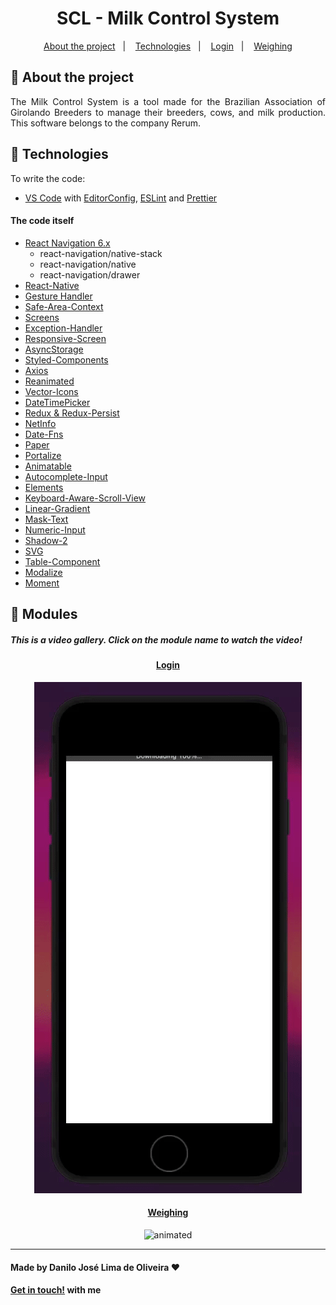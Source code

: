 <div align="center">

</div>

<div align="center">

# SCL - Milk Control System

</div>

<p align="center" direction="row">
  <a href="#iphone-about-the-project">About the project</a>&nbsp;&nbsp;&nbsp;|&nbsp;&nbsp;&nbsp;
  <a href="#rocket-technologies">Technologies</a>&nbsp;&nbsp;&nbsp;|&nbsp;&nbsp;&nbsp;
  <a href="#login">Login</a>&nbsp;&nbsp;&nbsp;|&nbsp;&nbsp;&nbsp;
  <a href="#weighing">Weighing</a>
</p>

## :iphone: About the project

<p align="justify">
The Milk Control System is a tool made for the Brazilian Association of Girolando Breeders to manage their breeders, cows, and milk production.
This software belongs to the company Rerum.
</p>


## :rocket: Technologies

To write the code:
-  [VS Code][vc] with [EditorConfig][vceditconfig], [ESLint][vceslint] and [Prettier][vcprettier]

#### The code itself
-  [React Navigation 6.x]()
    - react-navigation/native-stack
    - react-navigation/native
    - react-navigation/drawer
-  [React-Native](https://facebook.github.io/react-native/)
-  [Gesture Handler](https://kmagiera.github.io/react-native-gesture-handler/)
-  [Safe-Area-Context](https://github.com/th3rdwave/react-native-safe-area-context)
-  [Screens](https://github.com/software-mansion/react-native-screens)
-  [Exception-Handler](https://github.com/a7ul/react-native-exception-handler)
-  [Responsive-Screen](https://github.com/marudy/react-native-responsive-screen)
-  [AsyncStorage](https://github.com/react-native-community/async-storage)
-  [Styled-Components](https://www.styled-components.com/)
-  [Axios](https://www.npmjs.com/package/react-native-axios)
-  [Reanimated](https://github.com/software-mansion/react-native-reanimated)
-  [Vector-Icons](https://github.com/oblador/react-native-vector-icons)
-  [DateTimePicker](https://github.com/react-native-datetimepicker/datetimepicker)
-  [Redux & Redux-Persist](https://https://redux.js.org/introduction/getting-started)
-  [NetInfo](https://github.com/react-native-netinfo/react-native-netinfo)
-  [Date-Fns](https://github.com/date-fns/date-fns)
-  [Paper](https://reactnativepaper.com)
-  [Portalize](https://github.com/jeremybarbet/react-native-portalize)
-  [Animatable](https://https://github.com/oblador/react-native-animatable)
-  [Autocomplete-Input](Autocomplete-Input)
-  [Elements](https://reactnativeelements.com)
-  [Keyboard-Aware-Scroll-View](https://https://github.com/APSL/react-native-keyboard-aware-scroll-view)
-  [Linear-Gradient](https://github.com/react-native-linear-gradient/react-native-linear-gradient)
-  [Mask-Text](https://github.com/akinncar/react-native-mask-text)
-  [Numeric-Input](https://github.com/himelbrand/react-native-numeric-input)
-  [Shadow-2](https://github.com/SrBrahma/react-native-shadow-2)
-  [SVG](https://github.com/software-mansion/react-native-svg)
-  [Table-Component](https://github.com/Gil2015/react-native-table-component)
-  [Modalize](https://github.com/jeremybarbet/react-native-portalize)
-  [Moment](https://momentjs.com)

## :balloon: Modules 
##### This is a video gallery. Click on the module name to watch the video!

<div align="center">

#### [Login](https://mega.nz/file/1oEQDByL#YPAT9MicDYn-5dDY41A3G4OBBm4oxtTajKK-kJeqPaI)
<img src="./assets/1_Login.gif" alt="animated" />

#### [Weighing](https://mega.nz/file/E0N3na4Q#-lLSb0adqH_osrPKUeb5KDUEj1fkt6UnDs5BDmOKJuE)
<img src="./assets/2.gif" alt="animated" />

</div>

---

#### Made by Danilo José Lima de Oliveira ♥ 
#### [Get in touch!](https://www.linkedin.com/in/danilo-js/) with me 

[vc]: https://code.visualstudio.com/
[vceditconfig]: https://marketplace.visualstudio.com/items?itemName=EditorConfig.EditorConfig
[vceslint]: https://marketplace.visualstudio.com/items?itemName=dbaeumer.vscode-eslint
[vcprettier]: https://marketplace.visualstudio.com/items?itemName=esbenp.prettier-vscode